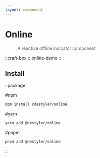 ```yaml
---
layout: component
---
```


# Online

> A reactive offline indicator component

::craft-box
:::online-demo
::

## Install

::package

#npm
```bash
npm install @destyler/online
```

#yarn
```bash
yarn add @destyler/online
```

#pnpm
```bash
pnpm add @destyler/online
```

::
